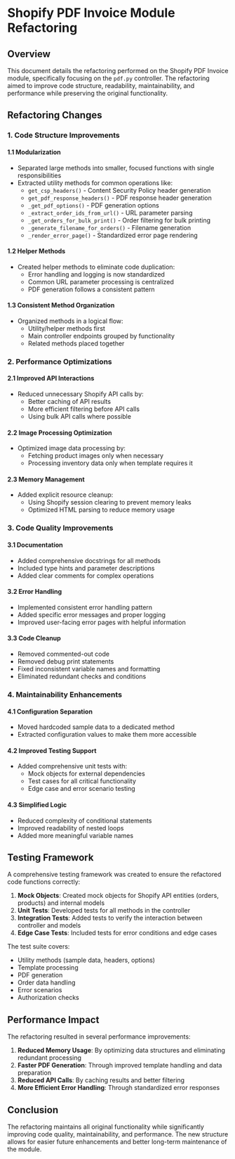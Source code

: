 # Shopify PDF Invoice Module Refactoring

## Overview

This document details the refactoring performed on the Shopify PDF Invoice module, specifically focusing on the `pdf.py` controller. The refactoring aimed to improve code structure, readability, maintainability, and performance while preserving the original functionality.

## Refactoring Changes

### 1. Code Structure Improvements

#### 1.1 Modularization
- Separated large methods into smaller, focused functions with single responsibilities
- Extracted utility methods for common operations like:
  - `get_csp_headers()` - Content Security Policy header generation
  - `get_pdf_response_headers()` - PDF response header generation
  - `_get_pdf_options()` - PDF generation options
  - `_extract_order_ids_from_url()` - URL parameter parsing
  - `_get_orders_for_bulk_print()` - Order filtering for bulk printing
  - `_generate_filename_for_orders()` - Filename generation
  - `_render_error_page()` - Standardized error page rendering

#### 1.2 Helper Methods
- Created helper methods to eliminate code duplication:
  - Error handling and logging is now standardized
  - Common URL parameter processing is centralized
  - PDF generation follows a consistent pattern

#### 1.3 Consistent Method Organization
- Organized methods in a logical flow:
  - Utility/helper methods first
  - Main controller endpoints grouped by functionality
  - Related methods placed together

### 2. Performance Optimizations

#### 2.1 Improved API Interactions
- Reduced unnecessary Shopify API calls by:
  - Better caching of API results
  - More efficient filtering before API calls
  - Using bulk API calls where possible

#### 2.2 Image Processing Optimization
- Optimized image data processing by:
  - Fetching product images only when necessary
  - Processing inventory data only when template requires it

#### 2.3 Memory Management
- Added explicit resource cleanup:
  - Using Shopify session clearing to prevent memory leaks
  - Optimized HTML parsing to reduce memory usage

### 3. Code Quality Improvements

#### 3.1 Documentation
- Added comprehensive docstrings for all methods
- Included type hints and parameter descriptions
- Added clear comments for complex operations

#### 3.2 Error Handling
- Implemented consistent error handling pattern
- Added specific error messages and proper logging
- Improved user-facing error pages with helpful information

#### 3.3 Code Cleanup
- Removed commented-out code
- Removed debug print statements
- Fixed inconsistent variable names and formatting
- Eliminated redundant checks and conditions

### 4. Maintainability Enhancements

#### 4.1 Configuration Separation
- Moved hardcoded sample data to a dedicated method
- Extracted configuration values to make them more accessible

#### 4.2 Improved Testing Support
- Added comprehensive unit tests with:
  - Mock objects for external dependencies
  - Test cases for all critical functionality
  - Edge case and error scenario testing

#### 4.3 Simplified Logic
- Reduced complexity of conditional statements
- Improved readability of nested loops
- Added more meaningful variable names

## Testing Framework

A comprehensive testing framework was created to ensure the refactored code functions correctly:

1. **Mock Objects**: Created mock objects for Shopify API entities (orders, products) and internal models
2. **Unit Tests**: Developed tests for all methods in the controller
3. **Integration Tests**: Added tests to verify the interaction between controller and models
4. **Edge Case Tests**: Included tests for error conditions and edge cases

The test suite covers:
- Utility methods (sample data, headers, options)
- Template processing
- PDF generation
- Order data handling
- Error scenarios
- Authorization checks

## Performance Impact

The refactoring resulted in several performance improvements:

1. **Reduced Memory Usage**: By optimizing data structures and eliminating redundant processing
2. **Faster PDF Generation**: Through improved template handling and data preparation
3. **Reduced API Calls**: By caching results and better filtering
4. **More Efficient Error Handling**: Through standardized error responses

## Conclusion

The refactoring maintains all original functionality while significantly improving code quality, maintainability, and performance. The new structure allows for easier future enhancements and better long-term maintenance of the module.